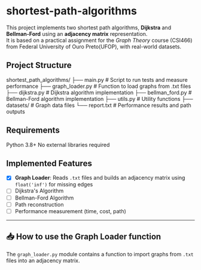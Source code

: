 # shortest-path-algorithms

This project implements two shortest path algorithms, **Dijkstra** and **Bellman-Ford** using an **adjacency matrix** representation.  
It is based on a practical assignment for the *Graph Theory* course (CSI466) from Federal University of Ouro Preto(UFOP), with real-world datasets.

## Project Structure

shortest_path_algorithms/
├── main.py # Script to run tests and measure performance
├── graph_loader.py # Function to load graphs from .txt files
├── dijkstra.py # Dijkstra algorithm implementation
├── bellman_ford.py # Bellman-Ford algorithm implementation
├── utils.py # Utility functions
├── datasets/ # Graph data files
└── report.txt # Performance results and path outputs

## Requirements 

Python 3.8+
No external libraries required

## Implemented Features

- [x] **Graph Loader**: Reads `.txt` files and builds an adjacency matrix using `float('inf')` for missing edges
- [ ] Dijkstra's Algorithm
- [ ] Bellman-Ford Algorithm
- [ ] Path reconstruction
- [ ] Performance measurement (time, cost, path)

---

## 📥 How to use the Graph Loader function 

The `graph_loader.py` module contains a function to import graphs from `.txt` files into an adjacency matrix.

